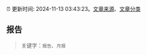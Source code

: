 :alarm_clock: 更新时间: 2024-11-13 03:43:23。[文章来源](/README.md)、[文章分类](/TAGS.md)

## 报告


> 关键字：`报告`、`月报`



